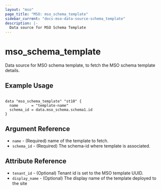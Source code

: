 ```yaml
---
layout: "mso"
page_title: "MSO: mso_schema_template"
sidebar_current: "docs-mso-data-source-schema_template"
description: |-
  Data source for MSO Schema Template
---
```


# mso_schema_template #

Data source for MSO schema template, to fetch the MSO schema template details.

## Example Usage ##

```hcl

data "mso_schema_template" "st10" {
  name      = "template-name"
  schema_id = data.mso_schema.schema1.id
}

```

## Argument Reference ##

* `name` - (Required) name of the template to fetch.
* `schema_id` - (Required) The schema-id where template is associated.

## Attribute Reference ##

* `tenant_id` - (Optional) Tenant id is set to the MSO template UUID.
* `display_name` - (Optional) The display name of the template deployed to the site
